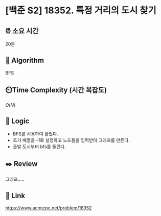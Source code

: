 # [백준 S2] 18352. 특정 거리의 도시 찾기
 
## ⏰  **소요 시간**
20분

## :pushpin: **Algorithm**
BFS

## ⏲️**Time Complexity (시간 복잡도)**
$O(N)$

## :round_pushpin: **Logic**
- BFS를 사용하여 풀었다.
- 초기 배열을 -1로 설정하고 노드들을 입력받아 그래프를 만든다.
- 출발 도시부터 bfs를 돌린다.

## :black_nib: **Review**
그래프.....

## 📡 Link
https://www.acmicpc.net/problem/18352